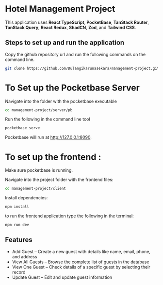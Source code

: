 # Hotel Management Project

This application uses **React TypeScript**, **PocketBase**, **TanStack Router**, **TanStack Query**, **React Redux**, **ShadCN**, **Zod**, and **Tailwind CSS**.

## Steps to set up and run the application

Copy the github repository url and run the following commands on the command line. 

```bash
git clone https://github.com/Dulangikarunasekara/management-project.git
```

# To Set up the Pocketbase Server

Navigate into the folder with the pocketbase executable

```bash
cd management-project/server/pb
```

Run the following in the command line tool 
```bash
pocketbase serve
```

Pocketbase will run at http://127.0.0.1:8090.

# To set up the frontend :
Make sure  pocketbase is running. 

Navigate into the project folder with the frontend files:
```bash
cd management-project/client
```

Install dependencies:
```bash
npm install
```

to run the frontend application type the following in the terminal:
```bash
npm run dev
```

## Features
- Add Guest – Create a new guest with details like name, email, phone, and address  
- View All Guests – Browse the complete list of guests in the database  
- View One Guest – Check details of a specific guest by selecting their record  
- Update Guest – Edit and update guest information   
